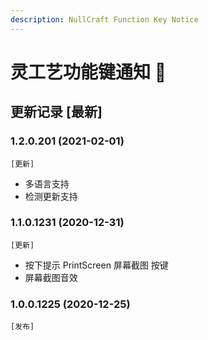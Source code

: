 ```yaml
---
description: NullCraft Function Key Notice
---
```

# 灵工艺功能键通知 🎉

## 更新记录 \[最新]

### **1.2.0.201 (2021-02-01)**

`[更新]`

* 多语言支持
* 检测更新支持

### **1.1.0.1231 (2020-12-31)**

`[更新]`

* 按下提示 PrintScreen 屏幕截图 按键
* 屏幕截图音效

### **1.0.0.1225 (2020-12-25)**

`[发布]`
